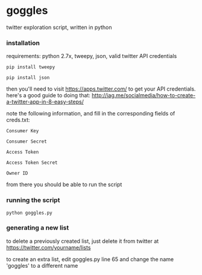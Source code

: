 # goggles
twitter exploration script, written in python

### installation
requirements: python 2.7x, tweepy, json, valid twitter API credentials

```pip install tweepy```

```pip install json```

then you'll need to visit https://apps.twitter.com/ to get your API credentials. here's a good guide to doing that: http://iag.me/socialmedia/how-to-create-a-twitter-app-in-8-easy-steps/

note the following information, and fill in the corresponding fields of creds.txt:

```Consumer Key```

```Consumer Secret```

```Access Token```

```Access Token Secret```

```Owner ID```

from there you should be able to run the script

### running the script
```python goggles.py```

### generating a new list
to delete a previously created list, just delete it from twitter at https://twitter.com/yourname/lists

to create an extra list, edit goggles.py line 65 and change the name 'goggles' to a different name